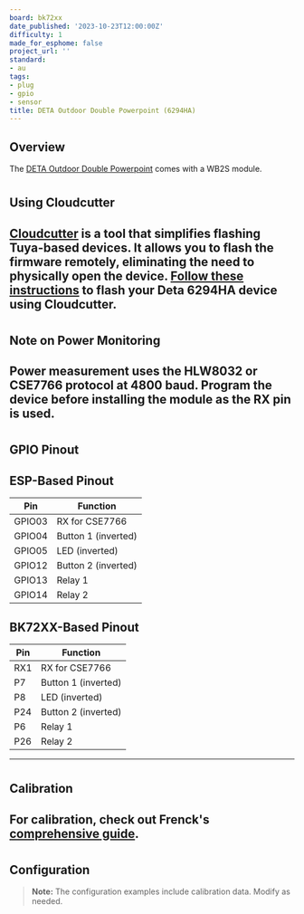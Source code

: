 ```yaml
---
board: bk72xx
date_published: '2023-10-23T12:00:00Z'
difficulty: 1
made_for_esphome: false
project_url: ''
standard:
- au
tags:
- plug
- gpio
- sensor
title: DETA Outdoor Double Powerpoint (6294HA)
---
```


## Overview

The [DETA Outdoor Double Powerpoint](https://www.bunnings.com.au/deta-grid-connect-smart-outdoor-double-powerpoint_p0172781) comes with a WB2S module.
#

## Using Cloudcutter

[Cloudcutter](https://github.com/tuya-cloudcutter/tuya-cloudcutter) is a tool that simplifies flashing Tuya-based devices. It allows you to flash the firmware remotely, eliminating the need to physically open the device. [Follow these instructions](https://github.com/tuya-cloudcutter/tuya-cloudcutter) to flash your Deta 6294HA device using Cloudcutter.
---
#

## Note on Power Monitoring

Power measurement uses the HLW8032 or CSE7766 protocol at 4800 baud. Program the device before installing the module as the RX pin is used.
---
#

## GPIO Pinout

##

## ESP-Based Pinout

| Pin    | Function                  |
| ------ | ------------------------- |
| GPIO03 | RX for CSE7766            |
| GPIO04 | Button 1 (inverted)       |
| GPIO05 | LED (inverted)            |
| GPIO12 | Button 2 (inverted)       |
| GPIO13 | Relay 1                   |
| GPIO14 | Relay 2                   |
##

## BK72XX-Based Pinout

| Pin    | Function                  |
| ------ | ------------------------- |
| RX1    | RX for CSE7766            |
| P7     | Button 1 (inverted)       |
| P8     | LED (inverted)            |
| P24    | Button 2 (inverted)       |
| P6     | Relay 1                   |
| P26    | Relay 2                   |
---
#

## Calibration

For calibration, check out Frenck's [comprehensive guide](https://frenck.dev/calibrating-an-esphome-flashed-power-plug/#7-applying-corrections-to-the-firmware).
---
#

## Configuration

> **Note:** The configuration examples include calibration data. Modify as needed.